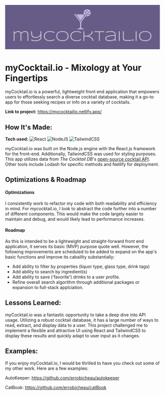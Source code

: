 ![myCocktail.io Logo](public/images/logos/cover.png)
# myCocktail.io - Mixology at Your Fingertips
myCocktail.io is a powerful, lightweight front end application that empowers users to effortlessly search a diverse cocktail database, making it a go-to app for those seeking recipes or info on a variety of cocktails.

**Link to project:** https://mycocktailio.netlify.app/

## How It's Made:

**Tech used:** 
![React](https://img.shields.io/badge/react-%2320232a.svg?style=for-the-badge&logo=react&logoColor=%2361DAFB) ![NodeJS](https://img.shields.io/badge/node.js-6DA55F?style=for-the-badge&logo=node.js&logoColor=white) ![TailwindCSS](https://img.shields.io/badge/tailwindcss-%2338B2AC.svg?style=for-the-badge&logo=tailwind-css&logoColor=white)

myCocktail.io was built on the Node.js engine with the React.js framework for the front-end. Additionally, TailwindCSS was used for styling purposes. This app utilizes data from *The Cocktail DB*'s [open-source cocktail API](https://www.thecocktaildb.com/api.php). Other tools include Lodash for specific methods and Netlify for deployment.

## Optimizations & Roadmap

#### Optimizations
I consistently work to refactor my code with both readability and efficiency in mind. For mycocktail.io, I look to abstract the code further into a number of different components. This would make the code largely easier to maintain and debug, and would likely lead to performance increases.

#### Roadmap
As this is intended to be a lightweight and straight-forward front end application, it serves its basic (MVP) purpose quote well. However, the following improvements are scheduled to be added to expand on the app's basic functions and improve its cabaility substantially:
- Add ability to filter by properties (liquor type, glass type, drink tags)
- Add ability to search by ingredient(s)
- Add  ability to save ('favorite') drinks to a user profile.
- Refine overall search algorithm through additional packages or expansion to full-stack applciation.

## Lessons Learned:

myCocktail.io was a fantastic opportunity to take a deep dive into API usage. Utilizing a robust cocktail database, it has a large number of ways to read, extract, and display data to a user. This project challenged me to implement a flexible and attractive UI using React and TailwindCSS to display these results and quickly adapt to user input as it changes.

## Examples:
If you enjoy myCocktail.io, I would be thrilled to have you check out some of my other work. Here are a few examples:

AutoKeeper: https://github.com/errobicheau/autokeeper

CatBook: https://github.com/errobicheau/catBook



